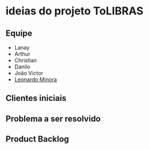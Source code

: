 # ideias do projeto ToLIBRAS

## Equipe

- Lanay
- Arthur
- Christian
- Danilo
- João Victor
- [Leonardo Minora](https://github.com/leonardo-minora)

## Clientes iniciais

## Problema a ser resolvido

## Product Backlog
